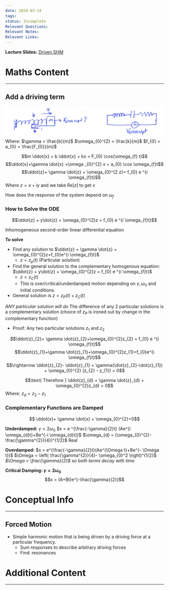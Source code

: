 ```yaml
---
date: 2024-03-14
tags: 
status: Incomplete
Relevant Questions: 
Relevant Notes: 
Relevant Links:
---
```

**Lecture Slides:**
[Driven SHM](Attachments/PHYS2010%20Week%203.pdf)
# Maths Content
---
## Add a driving term
![](Attachments/Pasted%20image%2020240707205154.png)
Where:
$\gamma = \frac{b}{m}$
$\omega_{0}^{2} = \frac{k}{m}$
$f_{0} = a_{0} = \frac{F_{0}}{m}$

$$m \ddot{x} + b \ddot{x} + kx = F_{0} \cos(\omega_{f} t)$$
$$\ddot{x}+\gamma \dot{x}  +\omega _{0}^{2} x = a_{0} \cos \omega_{f}t$$
$$\ddot{z}+ \gamma \dot{z} + \omega_{0}^{2  z}= f_{0} e ^{i \omega_{f}t}$$
Where $z = x +iy$ and we take $Re[z]$ to get $x$

How does the response of the system depend on $\omega_{f}$

### How to Solve the ODE

$$\ddot{z} + y\dot{z} + \omega_{0}^{2}z = f_{0} e ^{i \omega_{f}t}$$

Inhomogeneous second-order linear differential equation

**To solve**
- Find any solution to $\ddot{z} + \gamma \dot{z} + \omega_{0}^{2}z=f_{0}e^{i \omega_{f}t}$
	- $z = z_{p} (t)$ (Particular solution)
- Find the general solution to the complementary homogenous equation: $\ddot{z} + y\dot{z} + \omega_{0}^{2}z = f_{0} e ^{i \omega_{f}t}$
	- $z = z_{C}(t)$
	- This is over/critical/underdamped motion depending on $\gamma , \omega_{0}$ and initial conditions.
- General solution is $z = z_{P}(t) + z_{C} (t)$

*ANY particular solution will do*
The difference of any 2 particular solutions is a complementary solution (choice of $z_{P}$ is ironed out by change in the complementary function)
- Proof: Any two particular solutions $z_{1}$ and $z_{2}$

$$\ddot{z}_{2}+ \gamma \dot{z}_{2}+\omega_{0}^{2}z_{2} = f_{0} e ^{i \omega_{f}t}$$
$$\ddot{z}_{1}+\gamma \dot{z}_{1}+\omega_{0}^{2}z_{1}=f_{0}e^{i \omega_{f}t}$$
$$\rightarrow \ddot{z}_{2}- \ddot{z}_{1} + \gamma(\dot{z}_{2}-\dot{z}_{1}) + \omega_{0}^{2} (z_{2} - z_{1}) = 0$$

$$\text{ Therefore } \ddot{z}_{d} + \gamma \dot{z}_{d}  + \omega_{0}^{2}z_{d} = 0$$
Where:
$z_{d}=z_{2}-z_{1}$

### Complementary Functions are Damped
$$ \ddot{x}+ \gamma \dot{x} + \omega_{0}^{2}=0$$

**Underdamped:** $\gamma < 2 \omega_{0}$
$x = e ^{\frac{-\gamma}{2}t} (Ae^{i \omega_{d}t}+Be^{-i \omega_{d}t})$
$\omega_{d} = (\omega_{0}^{2}-\frac{\gamma^{2}}{4})^{1/2}$    Real

**Overdamped:**
$x = e^{\frac{-\gamma}{2}t}(Ae^{\Omega t}+Be^{- \Omega t})$ 
$\Omega = \left( \frac{\gamma^{2}}{4}- \omega_{0}^2 \right)^{1/2}$
*$\Omega < \frac{\gamma}{2}$ so both terms decay with time*

**Critical Damping: $\gamma = 2 \omega_{0}$**
$$x = (A+Bt)e^{-\frac{\gamma}{2}}$$

# Conceptual Info
---

## Forced Motion
- Simple harmonic motion that is being driven by a driving force at a particular frequency.
	- Sum responses to describe arbitrary driving forces
	- Find: resonances

# Additional Content
---
